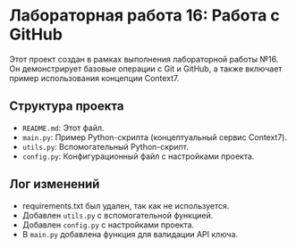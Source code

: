 # Лабораторная работа 16: Работа с GitHub

Этот проект создан в рамках выполнения лабораторной работы №16.
Он демонстрирует базовые операции с Git и GitHub, а также включает пример использования концепции Context7.

## Структура проекта

- `README.md`: Этот файл.
- `main.py`: Пример Python-скрипта (концептуальный сервис Context7).
- `utils.py`: Вспомогательный Python-скрипт.
- `config.py`: Конфигурационный файл с настройками проекта.

## Лог изменений

- requirements.txt был удален, так как не используется.
- Добавлен `utils.py` с вспомогательной функцией.
- Добавлен `config.py` с настройками проекта.
- В `main.py` добавлена функция для валидации API ключа. 